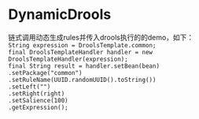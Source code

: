# DynamicDrools
链式调用动态生成rules并传入drools执行的的demo，如下：  
 `String expression = DroolsTemplate.common;`    
        `final DroolsTemplateHandler handler = new DroolsTemplateHandler(expression);`    
        `final String result = handler.setBean(bean)`    
                `.setPackage("common")`    
                `.setRuleName(UUID.randomUUID().toString())`    
                `.setLeft("")`    
                `.setRight(right)`    
                `.setSalience(100)`    
                `.getExpression();`
